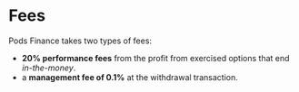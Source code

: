 # Fees

Pods Finance takes two types of fees:

* **20% performance fees** from the profit from exercised options that end _in-the-money_.
* a **management fee of 0.1%** at the withdrawal transaction.&#x20;
